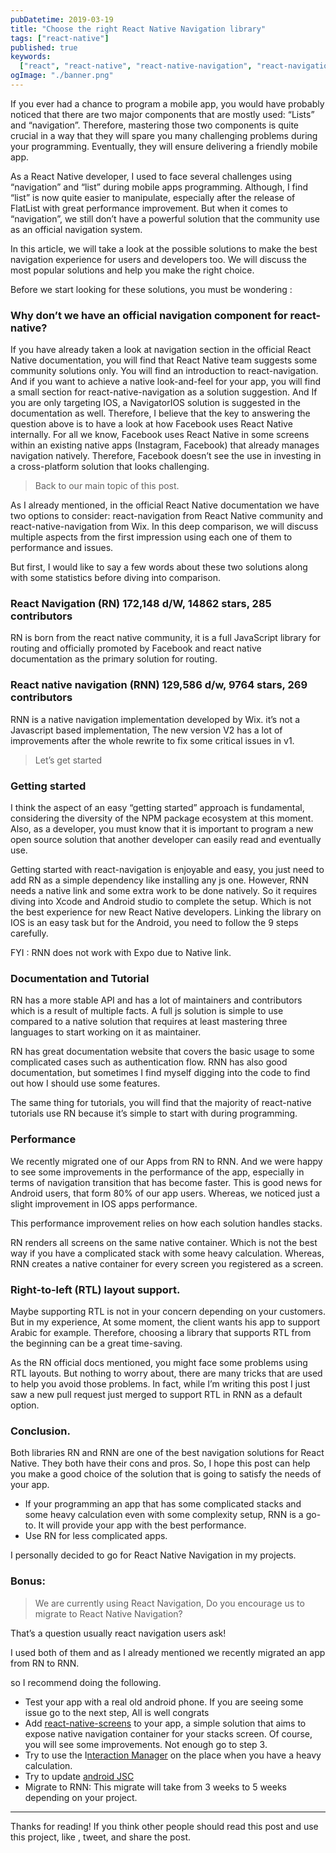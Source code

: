 ```yaml
---
pubDatetime: 2019-03-19
title: "Choose the right React Native Navigation library"
tags: ["react-native"]
published: true
keywords:
  ["react", "react-native", "react-native-navigation", "react-navigation"]
ogImage: "./banner.png"
---
```


If you ever had a chance to program a mobile app, you would have probably noticed that there are two major components that are mostly used: “Lists” and “navigation”. Therefore, mastering those two components is quite crucial in a way that they will spare you many challenging problems during your programming. Eventually, they will ensure delivering a friendly mobile app.

As a React Native developer, I used to face several challenges using “navigation” and “list” during mobile apps programming. Although, I find “list” is now quite easier to manipulate, especially after the release of FlatList with great performance improvement. But when it comes to “navigation”, we still don’t have a powerful solution that the community use as an official navigation system.

In this article, we will take a look at the possible solutions to make the best navigation experience for users and developers too. We will discuss the most popular solutions and help you make the right choice.

Before we start looking for these solutions, you must be wondering :

### Why don’t we have an official navigation component for react-native?

If you have already taken a look at navigation section in the official React Native documentation, you will find that React Native team suggests some community solutions only. You will find an introduction to react-navigation. And if you want to achieve a native look-and-feel for your app, you will find a small section for react-native-navigation as a solution suggestion. And If you are only targeting IOS, a NavigatorIOS solution is suggested in the documentation as well. Therefore, I believe that the key to answering the question above is to have a look at how Facebook uses React Native internally. For all we know, Facebook uses React Native in some screens within an existing native apps (Instagram, Facebook) that already manages navigation natively. Therefore, Facebook doesn’t see the use in investing in a cross-platform solution that looks challenging.

> Back to our main topic of this post.

As I already mentioned, in the official React Native documentation we have two options to consider: react-navigation from React Native community and react-native-navigation from Wix. In this deep comparison, we will discuss multiple aspects from the first impression using each one of them to performance and issues.

But first, I would like to say a few words about these two solutions along with some statistics before diving into comparison.

### React Navigation (RN) 172,148 d/W, 14862 stars, 285 contributors

RN is born from the react native community, it is a full JavaScript library for routing and officially promoted by Facebook and react native documentation as the primary solution for routing.

### React native navigation (RNN) 129,586 d/w, 9764 stars, 269 contributors

RNN is a native navigation implementation developed by Wix. it’s not a Javascript based implementation, The new version V2 has a lot of improvements after the whole rewrite to fix some critical issues in v1.

> Let’s get started

### Getting started

I think the aspect of an easy “getting started” approach is fundamental, considering the diversity of the NPM package ecosystem at this moment. Also, as a developer, you must know that it is important to program a new open source solution that another developer can easily read and eventually use.

Getting started with react-navigation is enjoyable and easy, you just need to add RN as a simple dependency like installing any js one. However, RNN needs a native link and some extra work to be done natively. So it requires diving into Xcode and Android studio to complete the setup. Which is not the best experience for new React Native developers. Linking the library on IOS is an easy task but for the Android, you need to follow the 9 steps carefully.

FYI : RNN does not work with Expo due to Native link.

### Documentation and Tutorial

RN has a more stable API and has a lot of maintainers and contributors which is a result of multiple facts. A full js solution is simple to use compared to a native solution that requires at least mastering three languages to start working on it as maintainer.

RN has great documentation website that covers the basic usage to some complicated cases such as authentication flow. RNN has also good documentation, but sometimes I find myself digging into the code to find out how I should use some features.

The same thing for tutorials, you will find that the majority of react-native tutorials use RN because it’s simple to start with during programming.

### Performance

We recently migrated one of our Apps from RN to RNN. And we were happy to see some improvements in the performance of the app, especially in terms of navigation transition that has become faster. This is good news for Android users, that form 80% of our app users. Whereas, we noticed just a slight improvement in IOS apps performance.

This performance improvement relies on how each solution handles stacks.

RN renders all screens on the same native container. Which is not the best way if you have a complicated stack with some heavy calculation. Whereas, RNN creates a native container for every screen you registered as a screen.

### Right-to-left (RTL) layout support.

Maybe supporting RTL is not in your concern depending on your customers. But in my experience, At some moment, the client wants his app to support Arabic for example. Therefore, choosing a library that supports RTL from the beginning can be a great time-saving.

As the RN official docs mentioned, you might face some problems using RTL layouts. But nothing to worry about, there are many tricks that are used to help you avoid those problems. In fact, while I’m writing this post I just saw a new pull request just merged to support RTL in RNN as a default option.

### Conclusion.

Both libraries RN and RNN are one of the best navigation solutions for React Native. They both have their cons and pros. So, I hope this post can help you make a good choice of the solution that is going to satisfy the needs of your app.

- If your programming an app that has some complicated stacks and some heavy calculation even with some complexity setup, RNN is a go-to. It will provide your app with the best performance.
- Use RN for less complicated apps.

I personally decided to go for React Native Navigation in my projects.

### Bonus:

> We are currently using React Navigation, Do you encourage us to migrate to React Native Navigation?

That’s a question usually react navigation users ask!

I used both of them and as I already mentioned we recently migrated an app from RN to RNN.

so I recommend doing the following.

- Test your app with a real old android phone. If you are seeing some issue go to the next step, All is well congrats
- Add [react-native-screens](https://github.com/kmagiera/react-native-screens) to your app, a simple solution that aims to expose native navigation container for your stacks screen. Of course, you will see some improvements. Not enough go to step 3.
- Try to use the I[nteraction Manager](https://facebook.github.io/react-native/docs/interactionmanager) on the place when you have a heavy calculation.
- Try to update [android JSC](https://github.com/react-native-community/jsc-android-buildscripts)
- Migrate to RNN: This migrate will take from 3 weeks to 5 weeks depending on your project.

---

Thanks for reading! If you think other people should read this post and use this project, like , tweet, and share the post.
